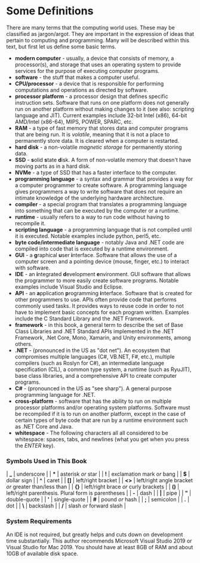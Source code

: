 # Some Definitions

There are many terms that the computing world uses.  These may be classified as jargon/argot. They are important in the expression of ideas that pertain to computing and programming.  Many will be described within this text, but first let us define some basic terms.

* __modern computer__ - usually, a device that consists of memory, a processor\(s\), and storage that uses an operating system to provide services for the purpose of executing computer programs.
* __software__ - the stuff that makes a computer useful.
* __CPU/processor__ - a device that is responsible for performing computations and operations as directed by software.
* __processor platform__ - a processor design that defines specific instruction sets.  Software that runs on one platform does not generally run on another platform without making changes to it \(see also: scripting language and JIT\).  Current examples include 32-bit Intel \(x86\), 64-bit AMD/Intel \(x86-64\), MIPS, POWER, SPARC, etc. 
* __RAM__ - a type of fast memory that stores data and computer programs that are being run.  It is _volatile_, meaning that it is not a place to permanently store data.  It is cleared when a computer is restarted.
* __hard disk__ - a non-volatile _magnetic storage_ for permanently storing data.
* __SSD__ - **s**olid **s**tate **d**isk.  A form of non-volatile memory that doesn't have moving parts as in a hard disk.
* __NVMe__ - a type of SSD that has a faster interface to the computer.
* __programming language__ - a syntax and grammar that provides a way for a computer programmer to create software.  A programming language gives programmers a way to write software that does not require an intimate knowledge of the underlying hardware architecture.
* __compiler__ - a special program that translates a programming language into something that can be executed by the computer or a runtime.
* __runtime__ - usually refers to a way to run code without having to recompile it.
* __scripting language__ - a programming language that is not compiled until it is executed.  Notable examples include python, perl5, etc.
* __byte code/intermediate language__ - notably Java and .NET code are compiled into code that is executed by a runtime environment.
* __GUI__ - a **g**raphical **u**ser **i**nterface.  Software that allows the use of a computer screen and a pointing device \(mouse, finger, etc.\) to interact with software.
* __IDE__ - an **i**ntegrated **d**evelopment **e**nvironment.  GUI software that allows the programmer to more easily create software programs.  Notable examples include Visual Studio and Eclipse.
* __API__ - an **a**pplication **p**rogramming **i**nterface.  Software that is created for other programmers to use.  APIs often provide code that performs commonly used tasks.  It provides ways to reuse code in order to not have to implement basic concepts for each program written.  Examples include the C Standard Library and the .NET Framework.
* __framework__ - in this book, a general term to describe the set of Base Class Libraries and .NET Standard APIs implemented in the .NET Framework, .Net Core, Mono, Xamarin, and Unity environments, among others.
* __.NET__ - \(pronounced in the US as "dot net"\).  An ecosystem that compromises multiple languages \(C#, VB.NET, F#, etc.\), multiple compilers \(such as Roslyn for C#\), an intermediate language specification \(CIL\), a common type system, a runtime \(such as RyuJIT\), base class libraries, and a comprehensive API to create computer programs.
* __C#__ - \(pronounced in the US as "see sharp"\).  A general purpose programming language for .NET.
* __cross-platform__ - software that has the ability to run on multiple processor platforms and/or operating system platforms.  Software must be recompiled if it is to run on another platform, except in the case of certain types of byte code that are run by a runtime environment such as .NET Core and Java.
* __whitespace__ - The following characters all all considered to be whitespace: spaces, tabs, and newlines \(what you get when you press the _ENTER_ key\).

### Symbols Used in This Book

| **\_** | underscore |
| **\*** | asterisk _or_ star |
| **\!** | exclamation mark _or_ bang |
| **$** | dollar sign |
| **^** | caret |
| **\[\]** | left/right bracket |
| **\<\>** | left/right angle bracket _or_ greater than/less than |
| **{}** | left/right brace _or_ curly brackets |
| **\(\)** | left/right parenthesis.  Plural form is parentheses |
| **-** | dash |
| **\|** | pipe |
| **"** | double-quote |
| **'** | single-quote |
| **#** | pound _or_ hash |
| **;** | semicolon |
| **.** | dot |
| **\\** | backslash |
| **/** | slash _or_ forward slash |

### System Requirements

An IDE is not required, but greatly helps and cuts down on development time substantially.  This author recommends Microsoft Visual Studio 2019 or Visual Studio for Mac 2019.  You should have at least 8GB of RAM and about 10GB of available disk space.
